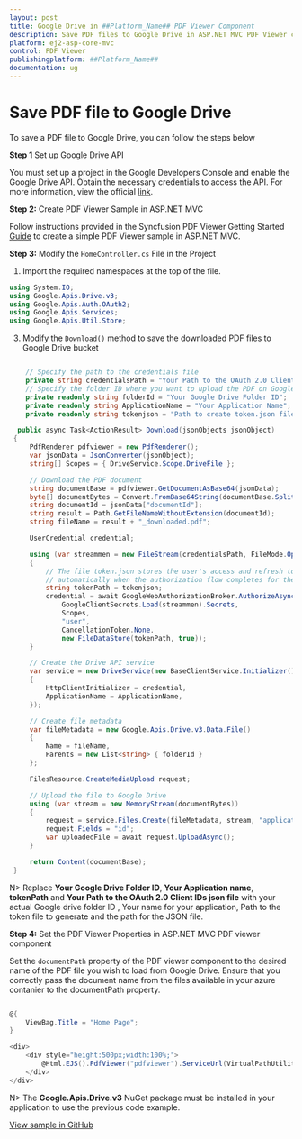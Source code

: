 ```yaml
---
layout: post
title: Google Drive in ##Platform_Name## PDF Viewer Component
description: Save PDF files to Google Drive in ASP.NET MVC PDF Viewer component of Syncfusion Essential JS 2 and more.
platform: ej2-asp-core-mvc
control: PDF Viewer
publishingplatform: ##Platform_Name##
documentation: ug
---
```


# Save PDF file to Google Drive

To save a PDF file to Google Drive, you can follow the steps below

**Step 1** Set up Google Drive API

You must set up a project in the Google Developers Console and enable the Google Drive API. Obtain the necessary credentials to access the API. For more information, view the official [link](https://developers.google.com/drive/api/guides/enable-sdk).

**Step 2:** Create PDF Viewer Sample in ASP.NET MVC

Follow instructions provided in the Syncfusion PDF Viewer Getting Started [Guide](https://ej2.syncfusion.com/aspnetmvc/documentation/pdfviewer/getting-started-with-server-backed#integrate-pdf-viewer-into-an-aspnet-mvc-application) to create a simple PDF Viewer sample in ASP.NET MVC.

**Step 3:** Modify the `HomeController.cs` File in the Project 

1. Import the required namespaces at the top of the file.

```csharp
using System.IO;
using Google.Apis.Drive.v3;
using Google.Apis.Auth.OAuth2;
using Google.Apis.Services;
using Google.Apis.Util.Store;
```

3. Modify the `Download()` method to save the downloaded PDF files to Google Drive bucket

```csharp

    // Specify the path to the credentials file
    private string credentialsPath = "Your Path to the OAuth 2.0 Client IDs json file";
    // Specify the folder ID where you want to upload the PDF on Google Drive
    private readonly string folderId = "Your Google Drive Folder ID";
    private readonly string ApplicationName = "Your Application Name";
    private readonly string tokenjson = "Path to create token.json file";

  public async Task<ActionResult> Download(jsonObjects jsonObject)
 {
     PdfRenderer pdfviewer = new PdfRenderer();
     var jsonData = JsonConverter(jsonObject);
     string[] Scopes = { DriveService.Scope.DriveFile };

     // Download the PDF document
     string documentBase = pdfviewer.GetDocumentAsBase64(jsonData);
     byte[] documentBytes = Convert.FromBase64String(documentBase.Split(',')[1]);
     string documentId = jsonData["documentId"];
     string result = Path.GetFileNameWithoutExtension(documentId);
     string fileName = result + "_downloaded.pdf";

     UserCredential credential;

     using (var streammen = new FileStream(credentialsPath, FileMode.Open, FileAccess.Read))
     {
         // The file token.json stores the user's access and refresh tokens and is created
         // automatically when the authorization flow completes for the first time.
         string tokenPath = tokenjson;
         credential = await GoogleWebAuthorizationBroker.AuthorizeAsync(
             GoogleClientSecrets.Load(streammen).Secrets,
             Scopes,
             "user",
             CancellationToken.None,
             new FileDataStore(tokenPath, true));
     }

     // Create the Drive API service
     var service = new DriveService(new BaseClientService.Initializer()
     {
         HttpClientInitializer = credential,
         ApplicationName = ApplicationName,
     });

     // Create file metadata
     var fileMetadata = new Google.Apis.Drive.v3.Data.File()
     {
         Name = fileName,
         Parents = new List<string> { folderId }
     };

     FilesResource.CreateMediaUpload request;

     // Upload the file to Google Drive
     using (var stream = new MemoryStream(documentBytes))
     {
         request = service.Files.Create(fileMetadata, stream, "application/pdf");
         request.Fields = "id";
         var uploadedFile = await request.UploadAsync();
     }

     return Content(documentBase);
 }

```

N> Replace **Your Google Drive Folder ID**, **Your Application name**, **tokenPath** and **Your Path to the OAuth 2.0 Client IDs json file** with your actual Google drive folder ID , Your name for your application, Path to the token file to generate and the path for the JSON file.

**Step 4:** Set the PDF Viewer Properties in ASP.NET MVC PDF viewer component

Set the `documentPath` property of the PDF viewer component to the desired name of the PDF file you wish to load from Google Drive. Ensure that you correctly pass the document name from the files available in your azure contanier to the documentPath property.

```csharp

@{
    ViewBag.Title = "Home Page";
}

<div>
    <div style="height:500px;width:100%;">
        @Html.EJS().PdfViewer("pdfviewer").ServiceUrl(VirtualPathUtility.ToAbsolute("~/Home/")).DocumentPath("PDF_Succinctly.pdf").Render()
    </div>
</div>

```

N> The **Google.Apis.Drive.v3** NuGet package must be installed in your application to use the previous code example.

[View sample in GitHub](https://github.com/SyncfusionExamples/open-save-pdf-documents-in-google-drive)
